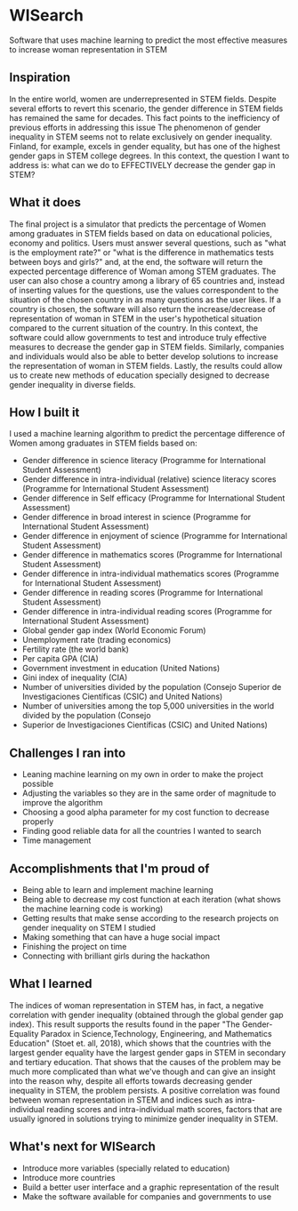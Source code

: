 # WISearch
Software that uses machine learning to predict the most effective measures to increase woman representation in STEM
## Inspiration
In the entire world, women are underrepresented in STEM fields.
Despite several efforts to revert this scenario, the gender difference in STEM fields has remained the same for decades. This fact points to the inefficiency of previous efforts in addressing this issue
The phenomenon of gender inequality in STEM seems not to relate exclusively on gender inequality. Finland, for example, excels in gender equality, but has one of the highest gender gaps in STEM college degrees.
In this context, the question I want to address is: what can we do to EFFECTIVELY decrease the gender gap in STEM?

## What it does
The final project is a simulator that predicts the percentage of Women among graduates in STEM fields based on data on educational policies, economy and politics. 
Users must answer several questions, such as "what is the employment rate?" or "what is the difference in mathematics tests between boys and girls?" and, at the end, the software will return the expected percentage difference of Woman among STEM graduates. 
The user can also chose a country among a library of 65 countries and, instead of inserting values for the questions, use the values correspondent to the situation of the chosen country in as many questions as the user likes. 
If a country is chosen, the software will also return the increase/decrease of representation of woman in STEM in the user's hypothetical situation compared to the current situation of the country.
In this context, the software could allow governments to test and introduce truly effective measures to decrease the gender gap in STEM fields. Similarly, companies and individuals would also be able to better develop solutions to increase the representation of woman in STEM fields.
Lastly, the results could allow us to create new methods of education specially designed to decrease gender inequality in diverse fields.

## How I built it
I used a machine learning algorithm to predict the percentage difference of Women among graduates in STEM fields based on:
 - Gender difference in science literacy (Programme for International Student Assessment)
 - Gender difference in intra-individual (relative) science literacy scores (Programme for International Student Assessment)
 - Gender difference in Self efficacy (Programme for International Student Assessment)
 - Gender difference in broad interest in science (Programme for International Student Assessment)
 - Gender difference in enjoyment of science (Programme for International Student Assessment)
 - Gender difference in mathematics scores (Programme for International Student Assessment)
 - Gender difference in intra-individual mathematics scores (Programme for International Student Assessment)
 - Gender difference in reading scores (Programme for International Student Assessment)
 - Gender difference in intra-individual reading scores (Programme for International Student Assessment)
 - Global gender gap index (World Economic Forum)
 - Unemployment rate (trading economics)
 - Fertility rate (the world bank)
 - Per capita GPA (CIA)
 - Government investment in education (United Nations)
 - Gini index of inequality (CIA)
 - Number of universities divided by the population (Consejo Superior de Investigaciones Científicas (CSIC) and United Nations)
 - Number of universities among the top 5,000 universities in the world divided by the population (Consejo 
 - Superior de Investigaciones Científicas (CSIC) and United Nations)

## Challenges I ran into
- Leaning machine learning on my own in order to make the project possible
- Adjusting the variables so they are in the same order of magnitude to improve the algorithm 
- Choosing a good alpha parameter for my cost function to decrease properly
- Finding good reliable data for all the countries I wanted to search
- Time management 

## Accomplishments that I'm proud of
 - Being able to learn and implement machine learning
 - Being able to decrease my cost function at each iteration (what shows the machine learning code is working)
 - Getting results that make sense according to the research projects on gender inequality on STEM I studied
 - Making something that can have a huge social impact
 - Finishing the project on time
 - Connecting with brilliant girls during the hackathon

## What I learned
The indices of woman representation in STEM has, in fact, a negative correlation with gender inequality (obtained through the global gender gap index). This result supports the results found in the paper "The Gender-Equality Paradox in Science,Technology, Engineering, and Mathematics Education" (Stoet et. all, 2018), which shows that the countries with the largest gender equality have the largest gender gaps in STEM in secondary and tertiary education. That shows that the causes of the problem may be much more complicated than what we've though and can give an insight into the reason why, despite all efforts towards decreasing gender inequality in STEM, the problem persists. 
A positive correlation was found between woman representation in STEM and indices such as intra-individual reading scores and intra-individual math scores, factors that are usually ignored in solutions trying to minimize gender inequality in STEM.

## What's next for WISearch
 - Introduce more variables (specially related to education)
 - Introduce more countries
 - Build a better user interface and a graphic representation of the result
 - Make the software available for companies and governments to use
